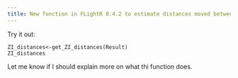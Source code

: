 ```yaml
---
title: New function in FLightR 0.4.2 to estimate distances moved between twilights
---
```


Try it out:

```{r}
ZI_distances<-get_ZI_distances(Result) 
ZI_distances
```
Let me know if I should explain more on what thi function does.
